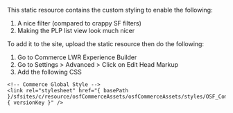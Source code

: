 This static resource contains the custom styling to enable the following:

1. A nice filter (compared to crappy SF filters)
2. Making the PLP list view look much nicer

To add it to the site, upload the static resource then do the following:
1. Go to Commerce LWR Experience Builder
2. Go to Settings > Advanced > Click on Edit Head Markup
3. Add the following CSS



```
<!-- Commerce Global Style -->
<link rel="stylesheet" href="{ basePath }/sfsites/c/resource/osfCommerceAssets/osfCommerceAssets/styles/OSF_CommerceGlobalStyle.min.css?{ versionKey }" />
```
